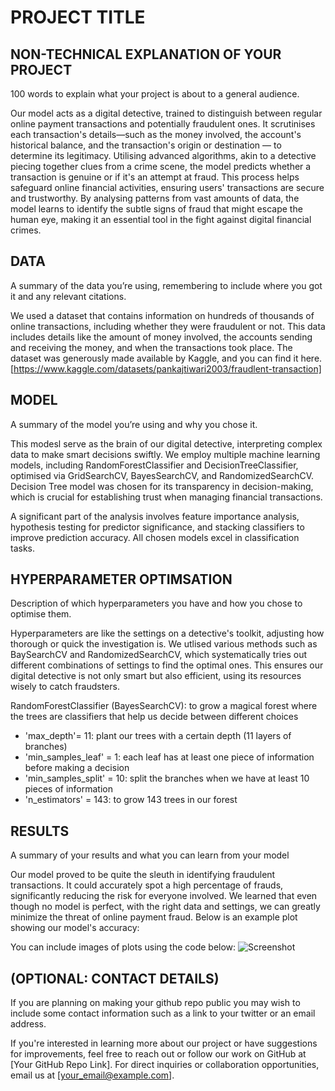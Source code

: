 # PROJECT TITLE 


## NON-TECHNICAL EXPLANATION OF YOUR PROJECT
100 words to explain what your project is about to a general audience. 

Our model acts as a digital detective, trained to distinguish between regular online payment transactions and potentially fraudulent ones. It scrutinises each transaction's details—such as the money involved, the account's historical balance, and the transaction's origin or destination — to determine its legitimacy. Utilising advanced algorithms, akin to a detective piecing together clues from a crime scene, the model predicts whether a transaction is genuine or if it's an attempt at fraud. This process helps safeguard online financial activities, ensuring users' transactions are secure and trustworthy. By analysing patterns from vast amounts of data, the model learns to identify the subtle signs of fraud that might escape the human eye, making it an essential tool in the fight against digital financial crimes.


## DATA
A summary of the data you’re using, remembering to include where you got it and any relevant citations. 

We used a dataset that contains information on hundreds of thousands of online transactions, including whether they were fraudulent or not. This data includes details like the amount of money involved, the accounts sending and receiving the money, and when the transactions took place. The dataset was generously made available by Kaggle, and you can find it here. [https://www.kaggle.com/datasets/pankajtiwari2003/fraudlent-transaction]


## MODEL 
A summary of the model you’re using and why you chose it. 

This modesl serve as the brain of our digital detective, interpreting complex data to make smart decisions swiftly. We employ multiple machine learning models, including RandomForestClassifier and DecisionTreeClassifier, optimised via GridSearchCV, BayesSearchCV, and RandomizedSearchCV. Decision Tree model was chosen for its transparency in decision-making, which is crucial for establishing trust when managing financial transactions. 

A significant part of the analysis involves feature importance analysis, hypothesis testing for predictor significance, and stacking classifiers to improve prediction accuracy. All chosen models excel in classification tasks.


## HYPERPARAMETER OPTIMSATION
Description of which hyperparameters you have and how you chose to optimise them. 

Hyperparameters are like the settings on a detective's toolkit, adjusting how thorough or quick the investigation is. We utlised various methods such as BaySearchCV and RandomizedSearchCV, which systematically tries out different combinations of settings to find the optimal ones. This ensures our digital detective is not only smart but also efficient, using its resources wisely to catch fraudsters.

RandomForestClassifier (BayesSearchCV): to grow a magical forest where the trees are classifiers that help us decide between different choices
- 'max_depth'= 11: plant our trees with a certain depth (11 layers of branches)
- 'min_samples_leaf' = 1: each leaf has at least one piece of information before making a decision
- 'min_samples_split' =  10: split the branches when we have at least 10 pieces of information
- 'n_estimators' = 143: to grow 143 trees in our forest



## RESULTS
A summary of your results and what you can learn from your model 

Our model proved to be quite the sleuth in identifying fraudulent transactions. It could accurately spot a high percentage of frauds, significantly reducing the risk for everyone involved. We learned that even though no model is perfect, with the right data and settings, we can greatly minimize the threat of online payment fraud. Below is an example plot showing our model's accuracy:

You can include images of plots using the code below:
![Screenshot](image.png)


## (OPTIONAL: CONTACT DETAILS)
If you are planning on making your github repo public you may wish to include some contact information such as a link to your twitter or an email address. 

If you're interested in learning more about our project or have suggestions for improvements, feel free to reach out or follow our work on GitHub at [Your GitHub Repo Link]. For direct inquiries or collaboration opportunities, email us at [your_email@example.com].

